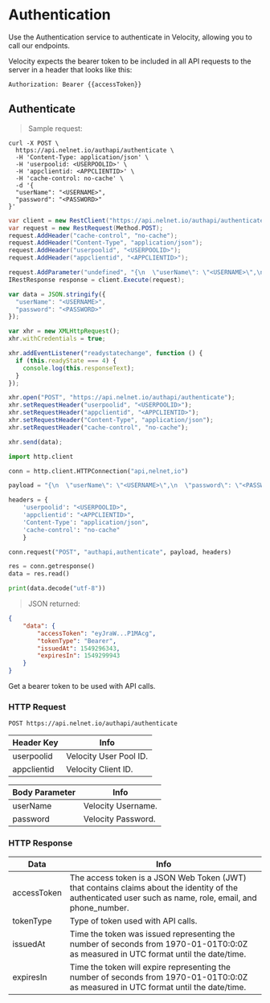 # Authentication

Use the Authentication service to authenticate in Velocity, allowing you to call our endpoints.

Velocity expects the bearer token to be included in all API requests to the server in a header that looks like this:

`Authorization: Bearer {{accessToken}}`

## Authenticate
<!-- RIGHT -->

> Sample request:

```shell
curl -X POST \
  https://api.nelnet.io/authapi/authenticate \
  -H 'Content-Type: application/json' \
  -H 'userpoolid: <USERPOOLID>' \
  -H 'appclientid: <APPCLIENTID>' \
  -H 'cache-control: no-cache' \
  -d '{
  "userName": "<USERNAME>",
  "password": "<PASSWORD>"
}'
```

```csharp
var client = new RestClient("https://api.nelnet.io/authapi/authenticate");
var request = new RestRequest(Method.POST);
request.AddHeader("cache-control", "no-cache");
request.AddHeader("Content-Type", "application/json");
request.AddHeader("userpoolid", "<USERPOOLID>");
request.AddHeader("appclientid", "<APPCLIENTID>");

request.AddParameter("undefined", "{\n  \"userName\": \"<USERNAME>\",\n  \"password\": \"<PASSWORD>\"\n}", ParameterType.RequestBody);
IRestResponse response = client.Execute(request);
```

```javascript
var data = JSON.stringify({
  "userName": "<USERNAME>",
  "password": "<PASSWORD>"
});

var xhr = new XMLHttpRequest();
xhr.withCredentials = true;

xhr.addEventListener("readystatechange", function () {
  if (this.readyState === 4) {
    console.log(this.responseText);
  }
});

xhr.open("POST", "https://api.nelnet.io/authapi/authenticate");
xhr.setRequestHeader("userpoolid", "<USERPOOLID>");
xhr.setRequestHeader("appclientid", "<APPCLIENTID>");
xhr.setRequestHeader("Content-Type", "application/json");
xhr.setRequestHeader("cache-control", "no-cache");

xhr.send(data);
```

```python
import http.client

conn = http.client.HTTPConnection("api,nelnet,io")

payload = "{\n  \"userName\": \"<USERNAME>\",\n  \"password\": \"<PASSWORD>\"\n}"

headers = {
    'userpoolid': "<USERPOOLID>",
    'appclientid': "<APPCLIENTID>",
    'Content-Type': "application/json",
    'cache-control': "no-cache"
    }

conn.request("POST", "authapi,authenticate", payload, headers)

res = conn.getresponse()
data = res.read()

print(data.decode("utf-8"))
```

> JSON returned:

```json
{
    "data": {
        "accessToken": "eyJraW...P1MAcg",
        "tokenType": "Bearer",
        "issuedAt": 1549296343,
        "expiresIn": 1549299943
    }
}
```

<!-- LEFT -->
Get a bearer token to be used with API calls.

### HTTP Request

`POST https://api.nelnet.io/authapi/authenticate`

Header Key | Info
---------- | -------
userpoolid | Velocity User Pool ID.
appclientid | Velocity Client ID.

Body Parameter | Info
---------- | -------
userName | Velocity Username.
password | Velocity Password.

### HTTP Response

Data | Info
---------- | -------
accessToken | The access token is a JSON Web Token (JWT) that contains claims about the identity of the authenticated user such as name, role, email, and phone_number.
tokenType | Type of token used with API calls.
issuedAt | Time the token was issued representing the number of seconds from 1970-01-01T0:0:0Z as measured in UTC format until the date/time.
expiresIn | Time the token will expire representing the number of seconds from 1970-01-01T0:0:0Z as measured in UTC format until the date/time.
